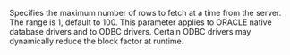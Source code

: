 Specifies the maximum number of rows to fetch at a time from the server. The range is 1,
		default to 100. This parameter applies to ORACLE native database drivers and to ODBC drivers.
		Certain ODBC drivers may dynamically reduce the block factor at runtime.